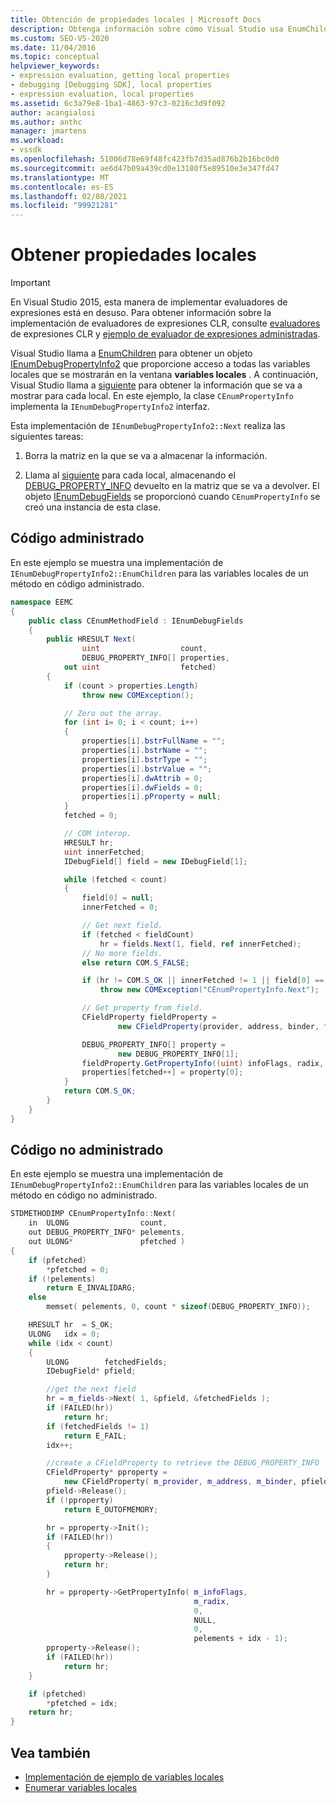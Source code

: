 ```yaml
---
title: Obtención de propiedades locales | Microsoft Docs
description: Obtenga información sobre cómo Visual Studio usa EnumChildren para obtener propiedades locales con estos ejemplos para código administrado y no administrado.
ms.custom: SEO-VS-2020
ms.date: 11/04/2016
ms.topic: conceptual
helpviewer_keywords:
- expression evaluation, getting local properties
- debugging [Debugging SDK], local properties
- expression evaluation, local properties
ms.assetid: 6c3a79e8-1ba1-4863-97c3-0216c3d9f092
author: acangialosi
ms.author: anthc
manager: jmartens
ms.workload:
- vssdk
ms.openlocfilehash: 51006d78e69f48fc423fb7d35ad876b2b16bc0d0
ms.sourcegitcommit: ae6d47b09a439cd0e13180f5e89510e3e347fd47
ms.translationtype: MT
ms.contentlocale: es-ES
ms.lasthandoff: 02/08/2021
ms.locfileid: "99921281"
---
```

# <a name="get-local-properties"></a>Obtener propiedades locales
> [!IMPORTANT]
> En Visual Studio 2015, esta manera de implementar evaluadores de expresiones está en desuso. Para obtener información sobre la implementación de evaluadores de expresiones CLR, consulte [evaluadores](https://github.com/Microsoft/ConcordExtensibilitySamples/wiki/CLR-Expression-Evaluators) de expresiones CLR y [ejemplo de evaluador de expresiones administradas](https://github.com/Microsoft/ConcordExtensibilitySamples/wiki/Managed-Expression-Evaluator-Sample).

Visual Studio llama a [EnumChildren](../../extensibility/debugger/reference/idebugproperty2-enumchildren.md) para obtener un objeto [IEnumDebugPropertyInfo2](../../extensibility/debugger/reference/ienumdebugpropertyinfo2.md) que proporcione acceso a todas las variables locales que se mostrarán en la ventana **variables locales** . A continuación, Visual Studio llama a [siguiente](../../extensibility/debugger/reference/ienumdebugpropertyinfo2-next.md) para obtener la información que se va a mostrar para cada local. En este ejemplo, la clase `CEnumPropertyInfo` implementa la `IEnumDebugPropertyInfo2` interfaz.

Esta implementación de `IEnumDebugPropertyInfo2::Next` realiza las siguientes tareas:

1. Borra la matriz en la que se va a almacenar la información.

2. Llama al [siguiente](../../extensibility/debugger/reference/ienumdebugfields-next.md) para cada local, almacenando el [DEBUG_PROPERTY_INFO](../../extensibility/debugger/reference/debug-property-info.md) devuelto en la matriz que se va a devolver. El objeto [IEnumDebugFields](../../extensibility/debugger/reference/ienumdebugfields.md) se proporcionó cuando `CEnumPropertyInfo` se creó una instancia de esta clase.

## <a name="managed-code"></a>Código administrado
En este ejemplo se muestra una implementación de `IEnumDebugPropertyInfo2::EnumChildren` para las variables locales de un método en código administrado.

```csharp
namespace EEMC
{
    public class CEnumMethodField : IEnumDebugFields
    {
        public HRESULT Next(
                uint                  count,
                DEBUG_PROPERTY_INFO[] properties,
            out uint                  fetched)
        {
            if (count > properties.Length)
                throw new COMException();

            // Zero out the array.
            for (int i= 0; i < count; i++)
            {
                properties[i].bstrFullName = "";
                properties[i].bstrName = "";
                properties[i].bstrType = "";
                properties[i].bstrValue = "";
                properties[i].dwAttrib = 0;
                properties[i].dwFields = 0;
                properties[i].pProperty = null;
            }
            fetched = 0;

            // COM interop.
            HRESULT hr;
            uint innerFetched;
            IDebugField[] field = new IDebugField[1];

            while (fetched < count)
            {
                field[0] = null;
                innerFetched = 0;

                // Get next field.
                if (fetched < fieldCount)
                    hr = fields.Next(1, field, ref innerFetched);
                // No more fields.
                else return COM.S_FALSE;

                if (hr != COM.S_OK || innerFetched != 1 || field[0] == null)
                    throw new COMException("CEnumPropertyInfo.Next");

                // Get property from field.
                CFieldProperty fieldProperty =
                        new CFieldProperty(provider, address, binder, field[0]);

                DEBUG_PROPERTY_INFO[] property =
                        new DEBUG_PROPERTY_INFO[1];
                fieldProperty.GetPropertyInfo((uint) infoFlags, radix, 0, null, 0, property);
                properties[fetched++] = property[0];
            }
            return COM.S_OK;
        }
    }
}
```

## <a name="unmanaged-code"></a>Código no administrado
 En este ejemplo se muestra una implementación de `IEnumDebugPropertyInfo2::EnumChildren` para las variables locales de un método en código no administrado.

```cpp
STDMETHODIMP CEnumPropertyInfo::Next(
    in  ULONG                count,
    out DEBUG_PROPERTY_INFO* pelements,
    out ULONG*               pfetched )
{
    if (pfetched)
        *pfetched = 0;
    if (!pelements)
        return E_INVALIDARG;
    else
        memset( pelements, 0, count * sizeof(DEBUG_PROPERTY_INFO));

    HRESULT hr  = S_OK;
    ULONG   idx = 0;
    while (idx < count)
    {
        ULONG        fetchedFields;
        IDebugField* pfield;

        //get the next field
        hr = m_fields->Next( 1, &pfield, &fetchedFields );
        if (FAILED(hr))
            return hr;
        if (fetchedFields != 1)
            return E_FAIL;
        idx++;

        //create a CFieldProperty to retrieve the DEBUG_PROPERTY_INFO
        CFieldProperty* pproperty =
            new CFieldProperty( m_provider, m_address, m_binder, pfield );
        pfield->Release();
        if (!pproperty)
            return E_OUTOFMEMORY;

        hr = pproperty->Init();
        if (FAILED(hr))
        {
            pproperty->Release();
            return hr;
        }

        hr = pproperty->GetPropertyInfo( m_infoFlags,
                                         m_radix,
                                         0,
                                         NULL,
                                         0,
                                         pelements + idx - 1);
        pproperty->Release();
        if (FAILED(hr))
            return hr;
    }

    if (pfetched)
        *pfetched = idx;
    return hr;
}
```

## <a name="see-also"></a>Vea también
- [Implementación de ejemplo de variables locales](../../extensibility/debugger/sample-implementation-of-locals.md)
- [Enumerar variables locales](../../extensibility/debugger/enumerating-locals.md)
